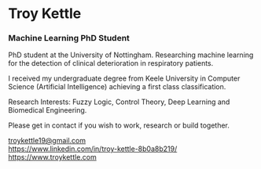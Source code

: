 <h1>Troy Kettle</h1>
<h3>Machine Learning PhD Student</h3>

<p>
PhD student at the University of Nottingham. Researching machine learning for the detection of clinical deterioration in respiratory patients. 

I received my undergraduate degree from Keele University in Computer Science (Artificial Intelligence) achieving a first class classification.

Research Interests: Fuzzy Logic, Control Theory, Deep Learning and Biomedical Engineering.

Please get in contact if you wish to work, research or build together.

troykettle19@gmail.com
<br>
https://www.linkedin.com/in/troy-kettle-8b0a8b219/
<br>
<a href='troykettle.com'>https://www.troykettle.com</a>
</p>
